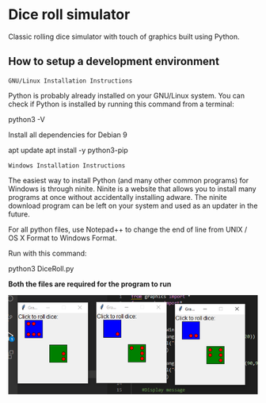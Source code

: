 # Dice roll simulator

Classic rolling dice simulator with touch of graphics built using Python.

## How to setup a development environment

    GNU/Linux Installation Instructions

Python is probably already installed on your GNU/Linux system. You can check if Python is installed by running this command from a terminal:

python3 -V

Install all dependencies for Debian 9

apt update
apt install -y python3-pip

    Windows Installation Instructions

The easiest way to install Python (and many other common programs) for Windows is through ninite. Ninite is a website that allows you to install many programs at once without accidentally installing adware. The ninite download program can be left on your system and used as an updater in the future.

For all python files, use Notepad++ to change the end of line from UNIX / OS X Format to Windows Format.


Run with this command:

python3 DiceRoll.py

**Both the files are required for the program to run**

![alt text](https://github.com/Adityams06/Dice_Roll_Simulatot/blob/master/Annotation.png)



